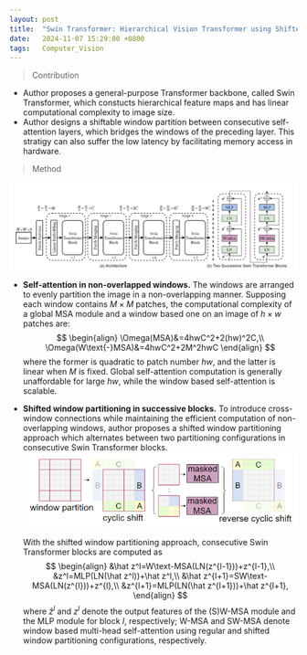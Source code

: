```yaml
---
layout: post
title:  "Swin Transformer: Hierarchical Vision Transformer using Shifted Windows"
date:   2024-11-07 15:29:00 +0800
tags:   Computer_Vision
---
```


> Contribution

+ Author proposes a general-purpose Transformer backbone, called Swin Transformer, which constucts hierarchical feature maps and has linear computational complexity to image size.
+ Author designs a shiftable window partition between consecutive self-attention layers, which bridges the windows of the preceding layer. This stratigy can also suffer the low latency by facilitating memory access in hardware.

> Method

![The architecture of a Swin Transformer](https://raw.githubusercontent.com/Sk4Dl/Learning/refs/heads/master/images/The%20architecture%20of%20a%20Swin%20Transformer.png)

+ **Self-attention in non-overlapped windows.** The windows are arranged to evenly partition the image in a non-overlapping manner. Supposing each window contains $M × M$ patches, the computational complexity of a global MSA module and a window based one on an image of $h\times w$ patches are:
  $$
  \begin{align}
  \Omega(MSA)&=4hwC^2+2(hw)^2C,\\
  \Omega(W\text{-}MSA)&=4hwC^2+2M^2hwC
  \end{align}
  $$
  where the former is quadratic to patch number $hw$, and the latter is linear when $M$ is fixed. Global self-attention computation is generally unaffordable for large $hw$​, while the window based self-attention is scalable.

+ **Shifted window partitioning in successive blocks.** To introduce cross-window connections while maintaining the efficient computation of non-overlapping windows, author proposes a shifted window partitioning approach which alternates between two partitioning configurations in consecutive Swin Transformer blocks.![shift window](https://raw.githubusercontent.com/Sk4Dl/Learning/refs/heads/master/images/Swin%20Transformer%20shift%20window.png)

  With the shifted window partitioning approach, consecutive Swin Transformer blocks are computed as
  $$
  \begin{align}
  &\hat z^l=W\text-MSA(LN(z^{l-1}))+z^{l-1},\\
  &z^l=MLP(LN(\hat z^l))+\hat z^l,\\
  &\hat z^{l+1}=SW\text-MSA(LN(z^{l}))+z^{l},\\
  &z^{l+1}=MLP(LN(\hat z^{l+1}))+\hat z^{l+1},
  \end{align}
  $$
   where $\hat z^l$ and $z^l$ denote the output features of the (S)W-MSA module and the MLP module for block $l$, respectively; W-MSA and SW-MSA denote window based multi-head self-attention using regular and shifted window partitioning configurations, respectively.
